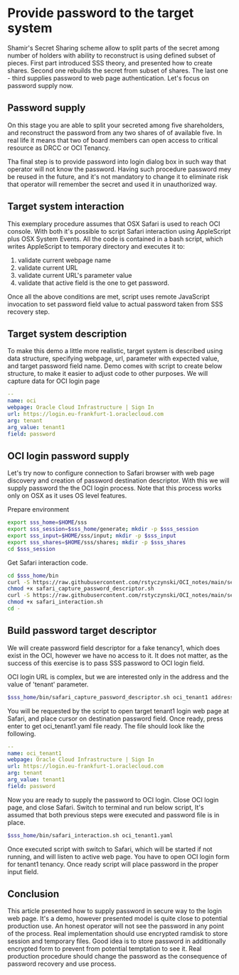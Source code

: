 # Provide password to the target system

Shamir's Secret Sharing scheme allow to split parts of the secret among number of holders with ability to reconstruct is using defined subset of pieces. First part introduced SSS theory, and presented how to create shares. Second one rebuilds the secret from subset of shares. The last one - third supplies password to web page authentication. Let's focus on password supply now.

## Password supply

On this stage you are able to split your secreted among five shareholders, and reconstruct the password from any two shares of of available five. In real life it means that two of board members can open access to critical resource as DRCC or OCI Tenancy.

Tha final step is to provide password into login dialog box in such way that operator will not know the password. Having such procedure password mey be reused in the future, and it's not mandatory to change it to eliminate risk that operator will remember the secret and used it in unauthorized way.

## Target system interaction

This exemplary procedure assumes that OSX Safari is used to reach OCI console. With both it's possible to script Safari interaction using AppleScript plus OSX System Events. All the code is contained in a bash script, which writes AppleScript to temporary directory and executes it to:

1. validate current webpage name
2. validate current URL
3. validate current URL's parameter value
4. validate that active field is the one to get password.

Once all the above conditions are met, script uses remote JavaScript invocation to set password field value to actual password taken from SSS recovery step.

## Target system description

To make this demo a little more realistic, target system is described using data structure, specifying webpage, url, parameter with expected value, and target password field name. Demo comes with script to create below structure, to make it easier to adjust code to other purposes. We will capture data for OCI login page

``` yaml
--
name: oci
webpage: Oracle Cloud Infrastructure | Sign In
url: https://login.eu-frankfurt-1.oraclecloud.com
arg: tenant
arg_value: tenant1
field: password
```

## OCI login password supply

Let's try now to configure connection to Safari browser with web page discovery and creation of password destination descriptor. With this we will supply password the the OCI login process. Note that this process works only on OSX as it uses OS level features.

Prepare environment

``` bash
export sss_home=$HOME/sss
export sss_session=$sss_home/generate; mkdir -p $sss_session
export sss_input=$HOME/sss/input; mkdir -p $sss_input
export sss_shares=$HOME/sss/shares; mkdir -p $sss_shares
cd $sss_session
```

Get Safari interaction code.

``` bash
cd $sss_home/bin
curl -S https://raw.githubusercontent.com/rstyczynski/OCI_notes/main/security/sss/bin/safari_capture_password_descriptor.sh > safari_capture_password_descriptor.sh
chmod +x safari_capture_password_descriptor.sh
curl -S https://raw.githubusercontent.com/rstyczynski/OCI_notes/main/security/sss/bin/safari_interaction.sh > safari_interaction.sh
chmod +x safari_interaction.sh
cd -
```

## Build password target descriptor

We will create password field descriptor for a fake tenancy1, which does exist in the OCI, however we have no access to it. It does not matter, as the success of this exercise is to pass SSS password to OCI login field.

OCI login URL is complex, but we are interested only in the address and the value of 'tenant' parameter.

``` bash
$sss_home/bin/safari_capture_password_descriptor.sh oci_tenant1 address_only tenant
```

You will be requested by the script to open target tenant1 login web page at Safari, and place cursor on destination password field. Once ready, press enter to get oci_tenant1.yaml file ready. The file should look like the following.

``` yaml
--
name: oci_tenant1
webpage: Oracle Cloud Infrastructure | Sign In
url: https://login.eu-frankfurt-1.oraclecloud.com
arg: tenant
arg_value: tenant1
field: password
```

Now you are ready to supply the password to OCI login. Close OCI login page, and close Safari. Switch to terminal and run below script, It's assumed that both previous steps were executed and password file is in place.

``` bash
$sss_home/bin/safari_interaction.sh oci_tenant1.yaml
```

Once executed script with switch to Safari, which will be started if not running, and will listen to active web page. You have to open OCI login form for tenant1 tenancy. Once ready script will place password in the proper input field.

## Conclusion

This article presented how to supply password in secure way to the login web page. It's a demo, however presented model is quite close to potential production use. An honest operator will not see the password in any point of the process. Real implementation should use encrypted ramdisk to store session and temporary files. Good idea is to store password in additionally encrypted form to prevent from potential temptation to see it. Real production procedure should change the password as the consequence of password recovery and use process.


